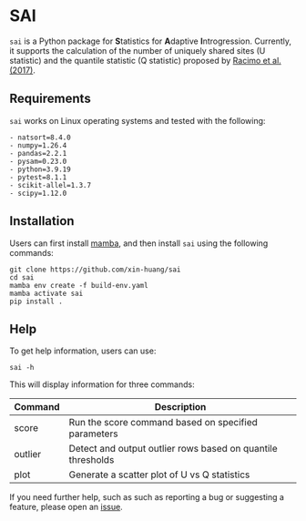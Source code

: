# SAI

`sai` is a Python package for **S**tatistics for **A**daptive **I**ntrogression. Currently, it supports the calculation of the number of uniquely shared sites (U statistic) and the quantile statistic (Q statistic) proposed by [Racimo et al. (2017)](https://doi.org/10.1093/molbev/msw216).

## Requirements

`sai` works on Linux operating systems and tested with the following:

    - natsort=8.4.0
    - numpy=1.26.4
    - pandas=2.2.1
    - pysam=0.23.0
    - python=3.9.19
    - pytest=8.1.1
    - scikit-allel=1.3.7
    - scipy=1.12.0

## Installation

Users can first install [mamba](https://mamba.readthedocs.io/en/latest/installation/mamba-installation.html), and then install `sai` using the following commands:

```
git clone https://github.com/xin-huang/sai
cd sai
mamba env create -f build-env.yaml
mamba activate sai
pip install .
```

## Help

To get help information, users can use:

```         
sai -h
```

This will display information for three commands:

| Command | Description |
| - | - |
| score | Run the score command based on specified parameters |
| outlier | Detect and output outlier rows based on quantile thresholds |
| plot | Generate a scatter plot of U vs Q statistics |

If you need further help, such as such as reporting a bug or suggesting a feature, please open an [issue](https://github.com/xin-huang/sai/issues).
